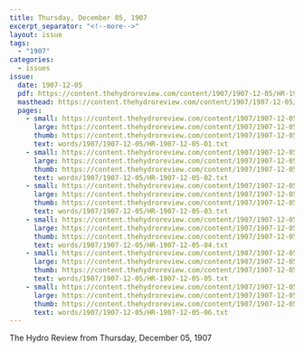 ```yaml
---
title: Thursday, December 05, 1907
excerpt_separator: "<!--more-->"
layout: issue
tags:
  - "1907"
categories:
  - issues
issue:
  date: 1907-12-05
  pdf: https://content.thehydroreview.com/content/1907/1907-12-05/HR-1907-12-05.pdf
  masthead: https://content.thehydroreview.com/content/1907/1907-12-05/masthead/HR-1907-12-05.jpg
  pages:
    - small: https://content.thehydroreview.com/content/1907/1907-12-05/small/HR-1907-12-05-01.jpg
      large: https://content.thehydroreview.com/content/1907/1907-12-05/large/HR-1907-12-05-01.jpg
      thumb: https://content.thehydroreview.com/content/1907/1907-12-05/thumbnails/HR-1907-12-05-01.jpg
      text: words/1907/1907-12-05/HR-1907-12-05-01.txt
    - small: https://content.thehydroreview.com/content/1907/1907-12-05/small/HR-1907-12-05-02.jpg
      large: https://content.thehydroreview.com/content/1907/1907-12-05/large/HR-1907-12-05-02.jpg
      thumb: https://content.thehydroreview.com/content/1907/1907-12-05/thumbnails/HR-1907-12-05-02.jpg
      text: words/1907/1907-12-05/HR-1907-12-05-02.txt
    - small: https://content.thehydroreview.com/content/1907/1907-12-05/small/HR-1907-12-05-03.jpg
      large: https://content.thehydroreview.com/content/1907/1907-12-05/large/HR-1907-12-05-03.jpg
      thumb: https://content.thehydroreview.com/content/1907/1907-12-05/thumbnails/HR-1907-12-05-03.jpg
      text: words/1907/1907-12-05/HR-1907-12-05-03.txt
    - small: https://content.thehydroreview.com/content/1907/1907-12-05/small/HR-1907-12-05-04.jpg
      large: https://content.thehydroreview.com/content/1907/1907-12-05/large/HR-1907-12-05-04.jpg
      thumb: https://content.thehydroreview.com/content/1907/1907-12-05/thumbnails/HR-1907-12-05-04.jpg
      text: words/1907/1907-12-05/HR-1907-12-05-04.txt
    - small: https://content.thehydroreview.com/content/1907/1907-12-05/small/HR-1907-12-05-05.jpg
      large: https://content.thehydroreview.com/content/1907/1907-12-05/large/HR-1907-12-05-05.jpg
      thumb: https://content.thehydroreview.com/content/1907/1907-12-05/thumbnails/HR-1907-12-05-05.jpg
      text: words/1907/1907-12-05/HR-1907-12-05-05.txt
    - small: https://content.thehydroreview.com/content/1907/1907-12-05/small/HR-1907-12-05-06.jpg
      large: https://content.thehydroreview.com/content/1907/1907-12-05/large/HR-1907-12-05-06.jpg
      thumb: https://content.thehydroreview.com/content/1907/1907-12-05/thumbnails/HR-1907-12-05-06.jpg
      text: words/1907/1907-12-05/HR-1907-12-05-06.txt
---
```


The Hydro Review from Thursday, December 05, 1907

<!--more-->


